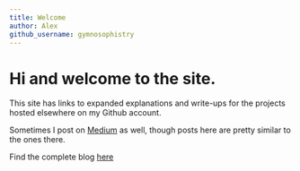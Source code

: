 ```yaml
---
title: Welcome
author: Alex 
github_username: gymnosophistry
---
```


# Hi and welcome to the site. 

This site has links to expanded explanations and write-ups for the projects hosted elsewhere on my Github account. 

Sometimes I post on [Medium](https://medium.com/@gymnosophist) as well, though posts here are pretty similar to the ones there.

Find the complete blog [here](https://gymnosophist.github.io/blogmagog/)
